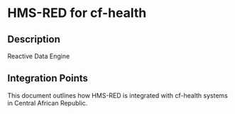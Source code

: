 # HMS-RED for cf-health

## Description

Reactive Data Engine

## Integration Points

This document outlines how HMS-RED is integrated with cf-health systems in Central African Republic.
